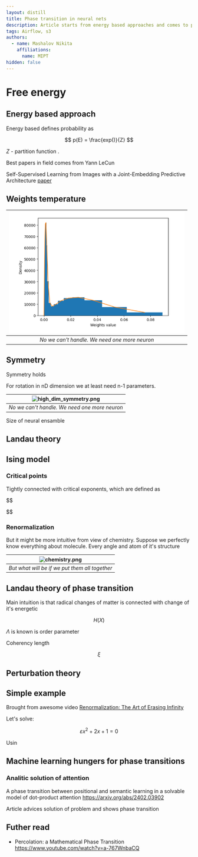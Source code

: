 ```yaml
---
layout: distill
title: Phase transition in neural nets
description: Article starts from energy based approaches and comes to phase transition
tags: Airflow, s3
authors:
  - name: Mashalov Nikita  
    affiliations: 
      name: MIPT
hidden: false
---
```


# Free energy






## Energy based approach 

Energy based defines probability as

$$
    p(E) = \frac{exp()}{Z}
$$


$Z$ - partition function .

Best papers in field comes from Yann LeCun

Self-Supervised Learning from Images with a Joint-Embedding Predictive Architecture [paper](https://arxiv.org/abs/2301.08243)


## Weights temperature



| ![high_dim_symmetry.png](/assets/img/posts/phase_transition/weights.excalidraw.png) |
|:--:|
| *No we can't handle. We need one more neuron* |


## Symmetry

Symmetry holds



For rotation in nD dimension we at least need n-1 parameters.


| ![high_dim_symmetry.png](/assets/img/posts/phase_transition/model.excalidraw.png) |
|:--:|
| *No we can't handle. We need one more neuron* |



Size of neural ensamble





## Landau theory 



## Ising model

### Critical points

Tightly connected with critical exponents, which are defined as

$$

$$


### Renormalization


But it might be more intuitive from view of chemistry. Suppose we perfectly know everything about molecule. Every angle and atom of it's structure

| ![chemistry.png](/assets/img/posts/phase_transition/architecture/model.excalidraw.png) |
|:--:|
| *But what will be if we put them all together* |




## Landau theory of phase transition

Main intuition is that radical changes of matter is connected with change of it's energetic 


$$
    H(X)
$$

$\Lambda$ is known is order parameter 

Coherency length

$$
    \xi 
$$



## Perturbation theory



## Simple example

Brought from awesome video [Renormalization: The Art of Erasing Infinity](https://www.youtube.com/watch?v=0OQ7BhlfAJY&t=872s)


Let's solve:

$$
  \varepsilon x^2 + 2 x + 1 = 0
$$



Usin




## Machine learning hungers for phase transitions


### Analitic solution of attention 

A phase transition between positional and semantic learning in a solvable model of dot-product attention
https://arxiv.org/abs/2402.03902


Article advices solution of problem and shows phase transition


## Futher read

- Percolation: a Mathematical Phase Transition https://www.youtube.com/watch?v=a-767WnbaCQ
